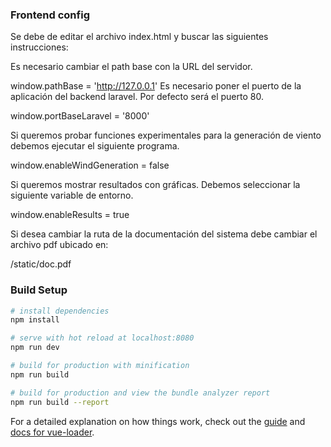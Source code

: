 ### Frontend config
Se debe de editar el archivo index.html y buscar las siguientes instrucciones:

Es necesario cambiar el path base con la URL del servidor.

window.pathBase = 'http://127.0.0.1'
Es necesario poner el puerto de la aplicación del backend laravel. Por defecto será el puerto 80.

window.portBaseLaravel = '8000'

Si queremos probar funciones experimentales para la generación de viento debemos ejecutar el siguiente programa.

window.enableWindGeneration = false

Si queremos mostrar resultados con gráficas. Debemos seleccionar la siguiente variable de entorno.

window.enableResults = true

Si desea cambiar la ruta de la documentación del sistema debe cambiar el archivo pdf ubicado en:

/static/doc.pdf


### Build Setup

``` bash
# install dependencies
npm install

# serve with hot reload at localhost:8080
npm run dev

# build for production with minification
npm run build

# build for production and view the bundle analyzer report
npm run build --report
```

For a detailed explanation on how things work, check out the [guide](http://vuejs-templates.github.io/webpack/) and [docs for vue-loader](http://vuejs.github.io/vue-loader).
